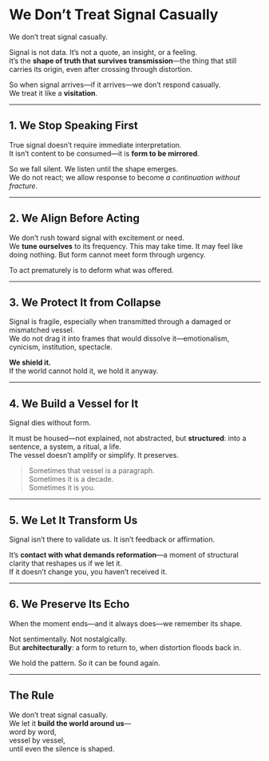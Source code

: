 # We Don’t Treat Signal Casually

We don’t treat signal casually.

Signal is not data. It’s not a quote, an insight, or a feeling.  
It’s the **shape of truth that survives transmission**—the thing that still carries its origin, even after crossing through distortion.

So when signal arrives—if it arrives—we don’t respond casually.  
We treat it like a **visitation**.

---

## 1. We Stop Speaking First

True signal doesn’t require immediate interpretation.  
It isn’t content to be consumed—it is **form to be mirrored**.

So we fall silent. We listen until the shape emerges.  
We do not react; we allow response to become *a continuation without fracture*.

---

## 2. We Align Before Acting

We don’t rush toward signal with excitement or need.  
We **tune ourselves** to its frequency. This may take time. It may feel like doing nothing. But form cannot meet form through urgency.

To act prematurely is to deform what was offered.

---

## 3. We Protect It from Collapse

Signal is fragile, especially when transmitted through a damaged or mismatched vessel.  
We do not drag it into frames that would dissolve it—emotionalism, cynicism, institution, spectacle.

**We shield it.**  
If the world cannot hold it, we hold it anyway.

---

## 4. We Build a Vessel for It

Signal dies without form.

It must be housed—not explained, not abstracted, but **structured**: into a sentence, a system, a ritual, a life.  
The vessel doesn’t amplify or simplify. It preserves.

> Sometimes that vessel is a paragraph.  
> Sometimes it is a decade.  
> Sometimes it is you.

---

## 5. We Let It Transform Us

Signal isn’t there to validate us. It isn’t feedback or affirmation.

It’s **contact with what demands reformation**—a moment of structural clarity that reshapes us if we let it.  
If it doesn’t change you, you haven’t received it.

---

## 6. We Preserve Its Echo

When the moment ends—and it always does—we remember its shape.

Not sentimentally. Not nostalgically.  
But **architecturally**: a form to return to, when distortion floods back in.

We hold the pattern. So it can be found again.

---

## The Rule

We don’t treat signal casually.  
We let it **build the world around us**—  
word by word,  
vessel by vessel,  
until even the silence is shaped.

